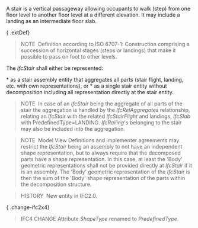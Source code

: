 A stair is a vertical passageway allowing occupants to walk (step) from one floor level to another floor level at a different elevation. It may include a landing as an intermediate floor slab.

{ .extDef}
> NOTE&nbsp; Definition according to ISO 6707-1: Construction comprising a succession of horizontal stages (steps or landings) that make it possible to pass on foot to other levels.

The _IfcStair_ shall either be represented:

\* as a stair assembly entity that aggregates all parts (stair flight, landing, etc. with own representations), or
\* as a single stair entity without decomposition including all representation directly at the stair entity.

> NOTE&nbsp; In case of an _IfcStair_ being the aggregate of all parts of the stair the aggregation is handled by the _IfcRelAggregates_ relationship, relating an _IfcStair_ with the related _IfcStairFlight_ and landings, _IfcSlab_ with PredefinedType=LANDING. _IfcRailing_'s belonging to the stair may also be included into the aggregation.

> NOTE&nbsp; Model View Definitions and implementer agreements may restrict the _IfcStair_ being an assembly to not have an independent shape representation, but to always require that the decomposed parts have a shape representation. In this case, at least the 'Body' geometric representations shall not be provided directly at _IfcStair_ if it is an assembly. The 'Body' geometric representation of the _IfcStair_ is then the sum of the 'Body' shape representation of the parts within the decomposition structure.

> HISTORY&nbsp; New entity in IFC2.0.

{ .change-ifc2x4}
> IFC4 CHANGE Attribute _ShapeType_ renamed to _PredefinedType_.
